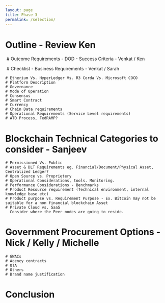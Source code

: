 ```yaml
---
layout: page
title: Phase 3
permalink: /selection/
---
```


# Outline - Review Ken

  # Outcome Requirements - DOD - Success Criteria - Venkat / Ken
  
  # Checklist - Business Requirements - Venkat / Sarah
 
    # Etherium Vs. HyperLedger Vs. R3 Corda Vs. Microsoft COCO
    # Platform Description
    # Governance
    # Mode of Operation
    # Consensus
    # Smart Contract
    # Currency
    # Chain Data requirements
    # Operational Requirements (Service Level requirements)
    # ATO Process, FedRAMP?

  # Blockchain Technical Categories to consider - Sanjeev
  
    # Permissioned Vs. Public
    # Asset & DLT Requirements eg. Financial/Document/Physical Asset, Centralized Ledger?
    # Open Source vs. Proprietery
    # Operational Considerations, tools. Monitoring.
    # Performance Considerations - Benchmarks
    # Product Resource requirement (Technical environment, internal knowledge base etc)
    # Product purpose vs. Requirement Purpose - Ex. Bitcoin may not be suitable for a non financial blockchain Asset
    # Private Cloud vs. SaaS
      Consider where the Peer nodes are going to reside.
    
  # Government Procurement Options - Nick / Kelly / Michelle
  
    # GWACs
    # Acency contracts
    # OTA
    # Others
    # Brand name justification
    
  # Conclusion
